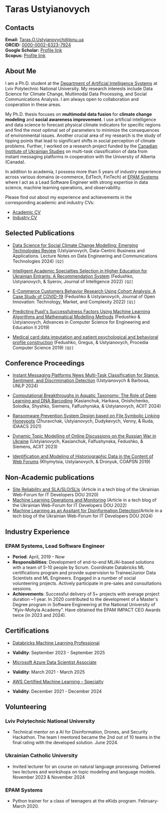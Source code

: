 
# Taras Ustyianovych
## Contacts
**Email:** [Taras.O.Ustyianovych@lpnu.ua](mailto:Taras.O.Ustyianovych@lpnu.ua)  
**ORCID:** [0000-0002-6323-7924](https://orcid.org/0000-0002-6323-7924)  
**Google Scholar:** [Profile link](https://scholar.google.com.ua/citations?user=PoojbBgAAAAJ&hl=uk)  
**Scopus:** [Profile link](https://www.scopus.com/authid/detail.uri?authorId=57208343279)

## About Me

I am a Ph.D. student at the [Department of Artificial Intelligence Systems](https://lpnu.ua/en/ais) at Lviv Polytechnic National University. My research interests include Data Science for Climate Change, Multimodal Data Processing, and Social Communications Analysis. I am always open to collaboration and cooperation in these areas. 

My Ph.D. thesis focuses on **multimodal data fusion** for **climate change modeling** and **social awareness improvement**. I use artificial intelligence and data science to forecast physical climate indicators for specific regions and find the most optimal set of parameters to minimize the consequences of environmental issues. Another crucial area of my research is the study of tipping points that lead to significant shifts in social perception of climate problems. Further, I worked on a research project funded by the [Canadian Institute of Ukrainian Studies](https://www.ualberta.ca/en/canadian-institute-of-ukrainian-studies/index.html) on multi-task classification of data from instant messaging platforms in cooperation with the University of Alberta (Canada).

In addition to academia, I possess more than 5 years of industry experience across various domains (e-commerce, EdTech, FinTech) at [EPAM Systems](https://www.epam.com/) where I act as a Lead Software Engineer with strong expertise in data science, machine learning operations, and observability. 

Please find out about my experience and achievements in the corresponding academic and industry CVs: 

- [Academic CV](/cv_academic.pdf)
- [Industry CV](/cv_industry.pdf)

## Selected Publications

- [Data Science for Social Climate Change Modelling: Emerging Technologies Review](https://doi.org/10.1007/978-3-031-62213-7_18) (Ustyianovych, Data-Centric Business and Applications. Lecture Notes on Data Engineering and Communications Technologies 2024) `[Q2]`

- [Intelligent Academic Specialties Selection in Higher Education for Ukrainian Entrants: A Recommendation System](https://doi.org/10.3390/jintelligence10020032) (Fedushko, Ustyianovych, & Syerov, Journal of Intelligence 2022) `[Q2]`

- [E-Commerce Customers Behavior Research Using Cohort Analysis: A Case Study of COVID-19](https://doi.org/10.3390/joitmc8010012) (Fedushko & Ustyianovych, Journal of Open Innovation: Technology, Market, and Complexity 2022) `[Q1]`

- [Predicting Pupil's Successfulness Factors Using Machine Learning Algorithms and Mathematical Modelling Methods](https://doi.org/10.1007/978-3-030-16621-2_58) (Fedushko & Ustyianovych, Advances in Computer Science for Engineering and Education II 2019)

- [Medical card data imputation and patient psychological and behavioral profile construction](https://doi.org/10.1016/j.procs.2019.11.080) (Fedushko, Gregus, & Ustyianovych, Procedia Computer Science 2019) `[Q2]`


## Conference Proceedings

- [Instant Messaging Platforms News Multi-Task Classification for Stance, Sentiment, and Discrimination Detection](https://aclanthology.org/2024.unlp-1.5) (Ustyianovych & Barbosa, UNLP 2024)

- [Computational Breakthroughs in Aquatic Taxonomy: The Role of Deep Learning and DNA Barcoding](https://doi.org/10.25673/115645) (Kasianchuk, Harkava, Onishchenko, Solodka, Shyshko, Siemens, Falfushynska, & Ustyianovych, ACIIT 2024)

- [Ransomware Prevention System Design based on File Symbolic Linking Honeypots](https://doi.org/10.1109/IDAACS53288.2021.9660913) (Zhuravchak, Ustyianovych, Dudykevych, Venny, & Ruda, IDAACS 2021)

- [Dynamic Topic Modelling of Online Discussions on the Russian War in Ukraine](https://doi.org/10.25673/112997) (Ustyianovych, Kasianchuk, Falfushynska, Fedushko, & Siemens, ACIIT 2023)


- [Identification and Modeling of Historiographic Data in the Content of Web Forums](http://ceur-ws.org/Vol-2392/paper23.pdf) (Khymytsia, Ustyianovych, & Dronyuk, COAPSN 2019)


## Non-Academic publications
- [Site Reliability and SLA/SLO/SLIs](https://dou.ua/forums/topic/31077/)  (Article in a tech blog of the Ukrainian Web-Forum for IT Developers DOU 2020)
- [Machine Learning Operations and Monitoring](https://dou.ua/forums/topic/36101/) (Article in a tech blog of the Ukrainian Web-Forum for IT Developers DOU 2022)
- [Machine Learning as an Assitant for Disinformation Detection](https://dou.ua/forums/topic/48842/)(Article in a tech blog of the Ukrainian Web-Forum for IT Developers DOU 2024)

## Industry Experience

### EPAM Systems, Lead Software Engineer
- **Period**: April, 2019 - Now
- **Responsibilities**: Development of end-to-end ML/AI-based solutions with a team of 5-10 people by Scrum. Coordinate Databricks ML certifications program and provide supervision to Trainee/Junior Data Scientists and ML Engineers. Engaged in a number of social volunteering projects. Actively participate in pre-sales and consultations sessions.
- **Achievements**: Successful delivery of 5+ projects with average project duration ~1 year. In 2020 contributed to the development of a Master's Degree program in Software Engineering at the National University of "Kyiv-Mohyla Academy". Have obtained the EPAM IMPACT CEO Awards twice (in 2023 and 2024).


## Certifications
- [Databricks Machine Learning Professional](https://credentials.databricks.com/2f641a3f-ad3c-4a8f-b741-847f2c6a1e72#acc.Nz70a58U)
- **Validity**: September 2023 - September 2025

- [Microsoft Azure Data Scientist Associate](https://www.credly.com/badges/a503b37e-b4c5-4cac-96c3-31e9004efcf4)
- **Validity**: March 2021 - March 2025

- [AWS Certified Machine Learning – Specialty](hhttps://www.credly.com/badges/067264ba-f0bf-48e2-9205-f5d0a824df36)
- **Validity**: December 2021 - December 2024

## Volunteering

### Lviv Polytechnic National University
- Technical mentor on a AI for Disinformation, Drones, and Security Hackathon. The team I mentored became the 2nd out of 10 teams in the final rating with the developed solution. June 2024.

### Ukrainian Catholic University
- Invited lecturer for an course on natural language processing. Delivered two lectures and workshops on topic modeling and language models. November 2023 & November 2024

### EPAM Systems
- Python trainer for a class of teenagers at the eKids program. February-March 2020.


